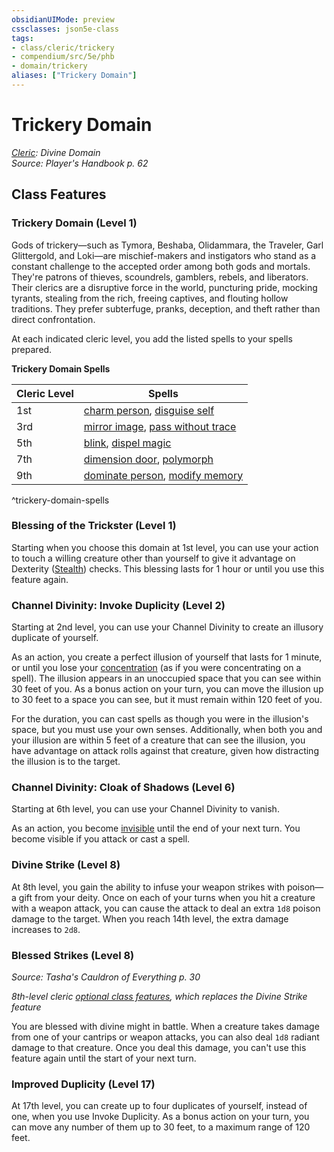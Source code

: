 ```yaml
---
obsidianUIMode: preview
cssclasses: json5e-class
tags:
- class/cleric/trickery
- compendium/src/5e/phb
- domain/trickery
aliases: ["Trickery Domain"]
---
```

# Trickery Domain
*[Cleric](./cleric.md#): Divine Domain*  
*Source: Player's Handbook p. 62*  


## Class Features

### Trickery Domain (Level 1)

Gods of trickery—such as Tymora, Beshaba, Olidammara, the Traveler, Garl Glittergold, and Loki—are mischief-makers and instigators who stand as a constant challenge to the accepted order among both gods and mortals. They're patrons of thieves, scoundrels, gamblers, rebels, and liberators. Their clerics are a disruptive force in the world, puncturing pride, mocking tyrants, stealing from the rich, freeing captives, and flouting hollow traditions. They prefer subterfuge, pranks, deception, and theft rather than direct confrontation.

At each indicated cleric level, you add the listed spells to your spells prepared.

**Trickery Domain Spells**

| Cleric Level | Spells |
|--------------|--------|
| 1st | [charm person](../spells/charm-person.md#), [disguise self](../spells/disguise-self.md#) |
| 3rd | [mirror image](../spells/mirror-image.md#), [pass without trace](../spells/pass-without-trace.md#) |
| 5th | [blink](../spells/blink.md#), [dispel magic](../spells/dispel-magic.md#) |
| 7th | [dimension door](../spells/dimension-door.md#), [polymorph](../spells/polymorph.md#) |
| 9th | [dominate person](../spells/dominate-person.md#), [modify memory](../spells/modify-memory.md#) |
^trickery-domain-spells

### Blessing of the Trickster (Level 1)

Starting when you choose this domain at 1st level, you can use your action to touch a willing creature other than yourself to give it advantage on Dexterity ([Stealth](../../5e-rules/skills.md##Stealth)) checks. This blessing lasts for 1 hour or until you use this feature again.

### Channel Divinity: Invoke Duplicity (Level 2)

Starting at 2nd level, you can use your Channel Divinity to create an illusory duplicate of yourself.

As an action, you create a perfect illusion of yourself that lasts for 1 minute, or until you lose your [concentration](../../5e-rules/conditions.md##concentration) (as if you were concentrating on a spell). The illusion appears in an unoccupied space that you can see within 30 feet of you. As a bonus action on your turn, you can move the illusion up to 30 feet to a space you can see, but it must remain within 120 feet of you.

For the duration, you can cast spells as though you were in the illusion's space, but you must use your own senses. Additionally, when both you and your illusion are within 5 feet of a creature that can see the illusion, you have advantage on attack rolls against that creature, given how distracting the illusion is to the target.

### Channel Divinity: Cloak of Shadows (Level 6)

Starting at 6th level, you can use your Channel Divinity to vanish.

As an action, you become [invisible](../../5e-rules/conditions.md##invisible) until the end of your next turn. You become visible if you attack or cast a spell.

### Divine Strike (Level 8)

At 8th level, you gain the ability to infuse your weapon strikes with poison—a gift from your deity. Once on each of your turns when you hit a creature with a weapon attack, you can cause the attack to deal an extra `1d8` poison damage to the target. When you reach 14th level, the extra damage increases to `2d8`.

### Blessed Strikes (Level 8)
_Source: Tasha's Cauldron of Everything p. 30_

*8th-level cleric [optional class features](../../5e-rules/variant-rules/optional-class-features-tce.md#), which replaces the Divine Strike feature*

You are blessed with divine might in battle. When a creature takes damage from one of your cantrips or weapon attacks, you can also deal `1d8` radiant damage to that creature. Once you deal this damage, you can't use this feature again until the start of your next turn.

### Improved Duplicity (Level 17)

At 17th level, you can create up to four duplicates of yourself, instead of one, when you use Invoke Duplicity. As a bonus action on your turn, you can move any number of them up to 30 feet, to a maximum range of 120 feet.